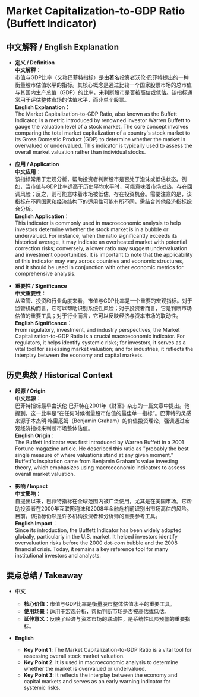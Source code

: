 # Market Capitalization-to-GDP Ratio (Buffett Indicator)

## 中文解释 / English Explanation

* **定义 / Definition**  
  **中文解释**：  
  市值与GDP比率（又称巴菲特指标）是由著名投资者沃伦·巴菲特提出的一种衡量股市估值水平的指标。其核心概念是通过比较一个国家股票市场的总市值与其国内生产总值（GDP）的比率，来判断股市是否被高估或低估。该指标通常用于评估整体市场的估值水平，而非单个股票。  
  **English Explanation**：  
  The Market Capitalization-to-GDP Ratio, also known as the Buffett Indicator, is a metric introduced by renowned investor Warren Buffett to gauge the valuation level of a stock market. The core concept involves comparing the total market capitalization of a country's stock market to its Gross Domestic Product (GDP) to determine whether the market is overvalued or undervalued. This indicator is typically used to assess the overall market valuation rather than individual stocks.

* **应用 / Application**  
  **中文应用**：  
  该指标常用于宏观分析，帮助投资者判断股市是否处于泡沫或低估状态。例如，当市值与GDP比率远高于历史平均水平时，可能意味着市场过热，存在回调风险；反之，则可能意味着市场被低估，存在投资机会。需要注意的是，该指标在不同国家和经济结构下的适用性可能有所不同，需结合其他经济指标综合分析。  
  **English Application**：  
  This indicator is commonly used in macroeconomic analysis to help investors determine whether the stock market is in a bubble or undervalued. For instance, when the ratio significantly exceeds its historical average, it may indicate an overheated market with potential correction risks; conversely, a lower ratio may suggest undervaluation and investment opportunities. It is important to note that the applicability of this indicator may vary across countries and economic structures, and it should be used in conjunction with other economic metrics for comprehensive analysis.

* **重要性 / Significance**  
  **中文重要性**：  
  从监管、投资和行业角度来看，市值与GDP比率是一个重要的宏观指标。对于监管机构而言，它可以帮助识别系统性风险；对于投资者而言，它是判断市场估值的重要工具；对于行业而言，它可以反映经济与资本市场的联动性。  
  **English Significance**：  
  From regulatory, investment, and industry perspectives, the Market Capitalization-to-GDP Ratio is a crucial macroeconomic indicator. For regulators, it helps identify systemic risks; for investors, it serves as a vital tool for assessing market valuation; and for industries, it reflects the interplay between the economy and capital markets.

## 历史典故 / Historical Context

* **起源 / Origin**  
  **中文起源**：  
  巴菲特指标最早由沃伦·巴菲特在2001年《财富》杂志的一篇文章中提出。他提到，这一比率是“在任何时候衡量股市估值的最佳单一指标”。巴菲特的灵感来源于本杰明·格雷厄姆（Benjamin Graham）的价值投资理论，强调通过宏观经济指标来判断市场整体估值。  
  **English Origin**：  
  The Buffett Indicator was first introduced by Warren Buffett in a 2001 Fortune magazine article. He described this ratio as "probably the best single measure of where valuations stand at any given moment." Buffett's inspiration came from Benjamin Graham's value investing theory, which emphasizes using macroeconomic indicators to assess overall market valuation.

* **影响 / Impact**  
  **中文影响**：  
  自提出以来，巴菲特指标在全球范围内被广泛使用，尤其是在美国市场。它帮助投资者在2000年互联网泡沫和2008年金融危机前识别出市场高估的风险。目前，该指标仍然是许多机构投资者和分析师的重要参考工具。  
  **English Impact**：  
  Since its introduction, the Buffett Indicator has been widely adopted globally, particularly in the U.S. market. It helped investors identify overvaluation risks before the 2000 dot-com bubble and the 2008 financial crisis. Today, it remains a key reference tool for many institutional investors and analysts.

## 要点总结 / Takeaway

* **中文**  
  - **核心价值**：市值与GDP比率是衡量股市整体估值水平的重要工具。  
  - **使用场景**：适用于宏观分析，帮助判断市场是否被高估或低估。  
  - **延伸意义**：反映了经济与资本市场的联动性，是系统性风险预警的重要指标。

* **English**  
  - **Key Point 1**: The Market Capitalization-to-GDP Ratio is a vital tool for assessing overall stock market valuation.  
  - **Key Point 2**: It is used in macroeconomic analysis to determine whether the market is overvalued or undervalued.  
  - **Key Point 3**: It reflects the interplay between the economy and capital markets and serves as an early warning indicator for systemic risks.